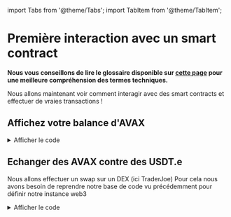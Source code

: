 import Tabs from '@theme/Tabs';
import TabItem from '@theme/TabItem';

# Première interaction avec un smart contract

**Nous vous conseillons de lire le glossaire disponible sur [cette page](/glossaire) pour une meilleure compréhension des termes techniques.**

Nous allons maintenant voir comment interagir avec des smart contracts et effectuer de vraies transactions !

<!-- D'abord qu'est-ce qu'un SC (Smart Contract) ?
**TODO** -->

## Affichez votre balance d'AVAX

<details>
    <summary>Afficher le code</summary>
      <div>
      <Tabs groupId="language">
  <TabItem value="python" label="Python">

On peut maintenant passer aux choses sérieuses :
Pour commencer on va avoir besoin d'importer la librairie Web3 :

```python
from web3 import Web3
```

Puis on l'initialise avec le rpc de l'api officielle :

```python
rpc = "https://api.avax.network/ext/bc/C/rpc"
w3 = Web3(Web3.HTTPProvider(rpc))
```

Maintenant essayons quelque chose de simple comme regarder la balance (nombre d'AVAX) d'une adresse :

```python
monAddresse = w3.toChecksumAddress("0xC41BA3190D043e2Ef434AC23287D9Ba68C58106a")
balance = w3.eth.get_balance(monAddresse)
print("Balance :",balance)
```

Résultat : `Balance : 355259566500540782934`

On notera que la balance renvoyée comprend les 18 décimales de précision de l'AVAX

 </TabItem>
  <TabItem value="js" label="Javascript">

Dans votre fichier _index.js_, ajoutez cette ligne pour importer la libraire web3 :

```javascript
const ethers = require("ethers");
```

Connectez-vous au réseau Avalanche :

```javascript
const provider = new ethers.providers.JsonRpcProvider(
  "https://api.avax-test.network/ext/bc/C/rpc"
);
```

Créez une fonction **main** qui contiendra votre code :

```javascript
const main = async () => {
  const balance = await provider.getBalance(
    "0xC41BA3190D043e2Ef434AC23287D9Ba68C58106a"
  );
  console.log(balance);
};
```

Vous remarquerez que la balance n'est pas dans un format humainement lisible, formatons le en changeant cette ligne :

```javascript
console.log("Balance:", ethers.utils.formatEther(balance) + " AVAX");
```

Résultat : `Balance: 91.119468275 AVAX`

</TabItem>
</Tabs>
</div>
</details>

## Echanger des AVAX contre des USDT.e

Nous allons effectuer un swap sur un DEX (ici TraderJoe)
Pour cela nous avons besoin de reprendre notre base de code vu précédemment pour définir notre instance web3

<details>
    <summary>Afficher le code</summary>
      <div>
        <Tabs groupId="language">
            <TabItem value="python" label="Python">

```python
from web3 import Web3

rpc = "https://api.avax.network/ext/bc/C/rpc"
w3 = Web3(Web3.HTTPProvider(rpc))
```

Puis nous avons besoin de définir un objet représentant le contrat avec lequel on veut interragir (ici le routeur de TraderJoe) et pour cela nous avons besoin de son ABI [que nous pouvons trouver ici](https://snowtrace.io/address/0x60aE616a2155Ee3d9A68541Ba4544862310933d4#code)

![Copier l'ABI](/img/dev/beginners/ABIRouter.png)

Copiez le ensuite dans un fichier séparé

![Copier l'ABI 2](/img/dev/beginners/ExampleABIRouter.png)

Une fois cela fait on peut définir notre contrat

```python
#Librairie pour lire le fichier au format json
import json

#On charge le fichier de l'ABI et on le passe dans une variable
with open("router.json") as f :
    routerABI = json.load(f)

routerContract = w3.eth.contract(address="0x60aE616a2155Ee3d9A68541Ba4544862310933d4", abi=routerABI)
```

Et voilà notre 1er contrat défini ! Voyons maintenant comment interragir avec !
Il existe 2 types de fonctions dans un SC :

- les **view functions** qui ne changent pas l'état de la Blockchain et ne nécessitent donc pas de transaction : ce sont des fonctions qui renvoient juste une ou plusieurs valeurs
- les **fonctions classiques** qui modifient l'état de l'état et nécessitent donc une transaction et de payer des frais

```python
#Exemple d'appel a une view function
result = routerContract.functions.factory().call()
print(result)
```

![Exemple view function](/img/dev/beginners/viewFunction.png)

Et voici ce que renvoie cette fonction par exemple (l'adresse du contrat factory de TraderJoe ici)

Sauf que nous voulons effectuer un swap et donc exécuter une transaction, par exemple nous allons swap 1 avax en USDT.e  
Pour ça nous allons appeler la fonction swapExactAVAXForTokens

```python
#Vous noterez que le mot clef derrière le nom de la fonction
#Pour exécuter une transaction est différent : buildTransaction
tx = routerContract.functions.swapExactAVAXForTokens(
    minimumTokensOut,  #Nombre de tokens que l'on veut au minimum (si on reçoit moins la tx revert)
    path,              #Chemin emprunté pour faire le swap (ici seulement WAVAX->USDT.e)
    account,           #Quelle adresse doit recevoir les tokens
    timestamp          #Timestamp jusqu'auquel notre tx est valide
    ).buildTransaction({
        "nonce" : w3.eth.get_transaction_count(account), #Numéro de la tx pour ce compte
        "from" : account,
        "value":1*10**18 #Nombre d'AVAX à swap (ne pas oublier les décimales et donc multiplier par 10**18)
    })
```

Voilà l'architecture de notre fonction pour faire un simple swap sauf qu'il nous faut maintenant définir les variables à l'intérieur

```python
minimumTokensOut = 0 #Equivalent de 100% slippage sur l'UI du DEX
path = ["0xB31f66AA3C1e785363F0875A1B74E27b85FD66c7", "0xc7198437980c041c805A1EDcbA50c1Ce5db95118"] #WAVAX USDT.e
account = "0xa3cF9F41Abd63A8391D9167a70Fde99013Dc7FE6" #Mon adresse
timestamp = 1704063600 #1er janvier 2024
```

Il nous faut maintenant signer la transaction pour prouver que c'est bien nous qui en sommes l'origine  
J'ai ici mis ma clef privée dans un autre fichier nommé key.txt

```python
with open("key.txt") as f :
    privateKey = f.read()
```

On peut maintenant signer la transaction et l'envoyer au réseau !

```python
stx = w3.eth.account.sign_transaction(tx, private_key=privateKey)
txh = w3.eth.send_raw_transaction(stx.rawTransaction).hex()
print("Tx envoyé au réseau : https://snowtrace.io/tx/{}".format(txh))
```

Plus qu'à tester notre code et ...

![Exemple simple swap](/img/dev/beginners/ExampleTx.png)

Et voilà notre tx est passée [_(vous pouvez la voir ici)_](https://snowtrace.io/tx/0xada54d756583576cedf77ad7faa8dea936905dd01ce6f2e5a27bf41bb59a5c69)

N'hésitez pas à essayer chez vous sur Fuji [(en changeant le rpc)](/dev/ressources/rpc).

 </TabItem>
  <TabItem value="js" label="Javascript">

```javascript
const ethers = require("ethers");

const PRIVATE_KEY = "XXX";
const provider = new ethers.providers.JsonRpcProvider(
  "https://api.avax.network/ext/bc/C/rpc"
);
const wallet = new ethers.Wallet(PRIVATE_KEY, provider);
```

**Vous pouvez également mettre votre clef privée dans un fichier externe (que l'on nommera key.txt) :**

Installez une libraire avec `npm install fs` qui vous permettra de lire et écrire des fichiers

Ajoutez la librairire dans votre programme (en haut de votre programme) : `const fs = require("fs")`

Puis changez la ligne suivante : `const PRIVATE_KEY = fs.readFileSync('./key.txt', "utf-8");`

Puis nous avons besoin de définir un objet représentant le contrat avec lequel on veut interragir (ici le routeur de TraderJoe) et pour cela nous avons besoin de son ABI [que nous pouvons trouver ici](https://snowtrace.io/address/0x60aE616a2155Ee3d9A68541Ba4544862310933d4#code)

![Copier l'ABI](/img/dev/beginners/ABIRouter.png)

Copiez le ensuite dans un fichier séparé nommé _router.json_

![Copier l'ABI 2](/img/dev/beginners/ExampleABIRouter.png)

Une fois cela fait on peut définir notre contrat

```javascript
// rajoutez cette ligne pour récupérer le contenu de l'ABI
const routerABI = require("./router.json");

// On instencie le router
const routerAddress = "0x60aE616a2155Ee3d9A68541Ba4544862310933d4"; // router de Traderjoe
const router = new ethers.Contract(routerAddress, routerABI, wallet);
```

Et voilà notre 1er contrat défini ! Voyons maintenant comment interragir avec !
Il existe 2 types de fonctions dans un SC :

- les **view functions** qui ne changent pas l'état de la Blockchain et ne nécessitent donc pas de transaction : ce sont des fonctions qui renvoient juste une ou plusieurs valeurs
- les **fonctions classiques** qui modifient l'état de l'état et nécessitent donc une transaction et de payer des frais

```javascript
// Exemple d'appel a une view function
const main = async () => {
  const factoryAddress = await router.factory();
  console.log(factoryAddress);

  // la suite du code sera ici
};

main();
```

Executez votre programme avec : `node index.js`

![Exemple view function](/img/dev/beginners/viewFunctionJS.png)

Et voici ce que renvoie cette fonction par exemple (l'adresse du contrat factory de TraderJoe ici)

Sauf que nous voulons effectuer un swap et donc exécuter une transaction, par exemple nous allons swap 1 avax en USDT.e  
Pour ça nous allons appeler la fonction swapExactAVAXForTokens qui prend en paramètre plus arguments :

- amountOutMin : nombre de tokens que l'on veut au minimum (si on reçoit moins la tx revert)
- path : chemin emprunté pour faire le swap (ici seulement WAVAX->USDT.e)
- to : adresse qui reçoit les tokens
- deadline : date (timestamp)jusqu'à laquelle notre transaction reste valide

```javascript
// ...
const amountIn = 0.01; // nombre d'AVAX que l'on veut échanger
const amountOutMin = 0; // équivalent à 100% de slippage sur l'UI du DEX
const path = [
  "0xB31f66AA3C1e785363F0875A1B74E27b85FD66c7",
  "0xc7198437980c041c805A1EDcbA50c1Ce5db95118",
]; // WAVAX, USDT.e
const to = wallet.address;
const deadline = Date.now() + 60 * 60 * 1000; // 1 heure

const gasPrice = await provider.getGasPrice();
// formatage de notre variable en Big Number
const value = ethers.utils.parseUnits(amountIn.toString(), "ether");

// appel de la fonction swapExactAVAXForTokens avec nos variables
const tx = await router.swapExactAVAXForTokens(
  amountOutMin,
  path,
  to,
  deadline,
  { value: value, gasLimit: 210000, gasPrice: gasPrice }
);

console.log("transaction sent...");
const receipt = await tx.wait();
console.log(receipt);
console.log(receipt.transactionHash);
```

On peut maintenant envoyer la transaction au réseau !

```bash
node index.js
```

![Exemple simple swap](/img/dev/beginners/sendTransactionJS.png)

</TabItem>
</Tabs>
</div>
</details>
